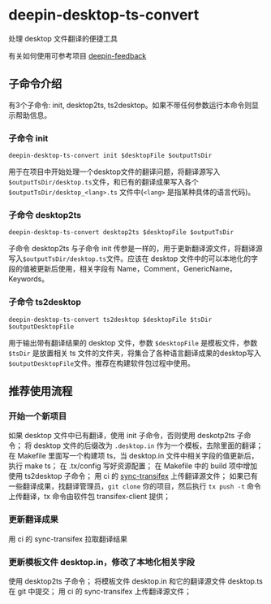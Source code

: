 # deepin-desktop-ts-convert
处理 desktop 文件翻译的便捷工具

有关如何使用可参考项目 [deepin-feedback](https://github.com/linuxdeepin/deepin-feedback)

## 子命令介绍
有3个子命令: init, desktop2ts, ts2desktop。如果不带任何参数运行本命令则显示帮助信息。

### 子命令 init
```
deepin-desktop-ts-convert init $desktopFile $outputTsDir
```
用于在项目中开始处理一个desktop文件的翻译问题，将翻译源写入`$outputTsDir/desktop.ts`文件，和已有的翻译成果写入各个 `$outputTsDir/desktop_<lang>.ts` 文件中(`<lang>` 是指某种具体的语言代码)。

### 子命令 desktop2ts
```
deepin-desktop-ts-convert desktop2ts $desktopFile $outputTsDir
```
子命令 desktop2ts 与子命令 init 传参是一样的，用于更新翻译源文件，将翻译源写入`$outputTsDir/desktop.ts`文件。应该在 desktop 文件中的可以本地化的字段的值被更新后使用，相关字段有 Name，Comment，GenericName，Keywords。


### 子命令 ts2desktop
```
deepin-desktop-ts-convert ts2desktop $desktopFile $tsDir $outputDesktopFile
```
用于输出带有翻译结果的 desktop 文件，参数 `$desktopFile` 是模板文件，参数 `$tsDir` 是放置相关 ts 文件的文件夹，将集合了各种语言翻译成果的desktop写入`$outputDesktopFile`文件。推荐在构建软件包过程中使用。

## 推荐使用流程
### 开始一个新项目
如果 desktop 文件中已有翻译，使用 init 子命令，否则使用 deskotp2ts 子命令；
将 desktop 文件的后缀改为 `.desktop.in` 作为一个模板，去除里面的翻译；
在 Makefile 里面写一个构建项 ts，当 desktop.in 文件中相关字段的值更新后，执行 make ts；
在 .tx/config 写好资源配置；
在 Makefile 中的 build 项中增加使用 ts2desktop 子命令；
用 ci 的 [sync-transifex](https://ci.deepin.io/view/tools/job/sync-transifex/) 上传翻译源文件；
如果已有一些翻译成果，找翻译管理员，`git clone` 你的项目，然后执行 `tx push -t` 命令上传翻译，tx 命令由软件包 transifex-client 提供；

### 更新翻译成果
用 ci 的 sync-transifex 拉取翻译结果

### 更新模板文件 desktop.in，修改了本地化相关字段
使用 desktop2ts 子命令；
将模板文件 desktop.in 和它的翻译源文件 desktop.ts 在 git 中提交；
用 ci 的 sync-transifex 上传翻译源文件；
